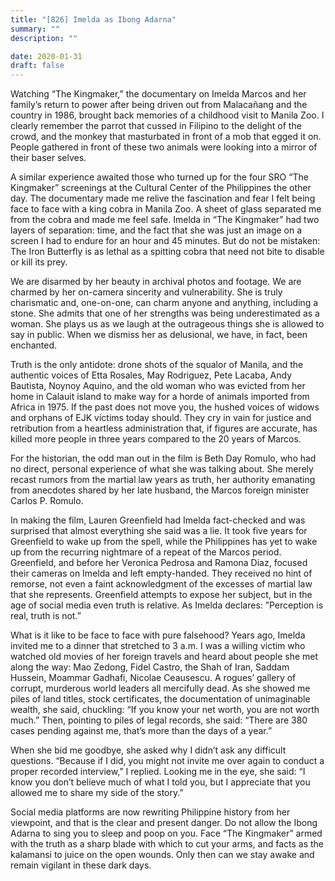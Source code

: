 ```yaml
---
title: "[826] Imelda as Ibong Adarna"
summary: ""
description: ""

date: 2020-01-31
draft: false
---
```


Watching “The Kingmaker,” the documentary on Imelda Marcos and her family’s return to power after being driven out from Malacañang and the country in 1986, brought back memories of a childhood visit to Manila Zoo. I clearly remember the parrot that cussed in Filipino to the delight of the crowd, and the monkey that masturbated in front of a mob that egged it on. People gathered in front of these two animals were looking into a mirror of their baser selves.

A similar experience awaited those who turned up for the four SRO “The Kingmaker” screenings at the Cultural Center of the Philippines the other day. The documentary made me relive the fascination and fear I felt being face to face with a king cobra in Manila Zoo. A sheet of glass separated me from the cobra and made me feel safe. Imelda in “The Kingmaker” had two layers of separation: time, and the fact that she was just an image on a screen I had to endure for an hour and 45 minutes. But do not be mistaken: The Iron Butterfly is as lethal as a spitting cobra that need not bite to disable or kill its prey.

We are disarmed by her beauty in archival photos and footage. We are charmed by her on-camera sincerity and vulnerability. She is truly charismatic and, one-on-one, can charm anyone and anything, including a stone. She admits that one of her strengths was being underestimated as a woman. She plays us as we laugh at the outrageous things she is allowed to say in public. When we dismiss her as delusional, we have, in fact, been enchanted.

Truth is the only antidote: drone shots of the squalor of Manila, and the authentic voices of Etta Rosales, May Rodriguez, Pete Lacaba, Andy Bautista, Noynoy Aquino, and the old woman who was evicted from her home in Calauit island to make way for a horde of animals imported from Africa in 1975. If the past does not move you, the hushed voices of widows and orphans of EJK victims today should. They cry in vain for justice and retribution from a heartless administration that, if figures are accurate, has killed more people in three years compared to the 20 years of Marcos.

For the historian, the odd man out in the film is Beth Day Romulo, who had no direct, personal experience of what she was talking about. She merely recast rumors from the martial law years as truth, her authority emanating from anecdotes shared by her late husband, the Marcos foreign minister Carlos P. Romulo.

In making the film, Lauren Greenfield had Imelda fact-checked and was surprised that almost everything she said was a lie. It took five years for Greenfield to wake up from the spell, while the Philippines has yet to wake up from the recurring nightmare of a repeat of the Marcos period. Greenfield, and before her Veronica Pedrosa and Ramona Diaz, focused their cameras on Imelda and left empty-handed. They received no hint of remorse, not even a faint acknowledgment of the excesses of martial law that she represents. Greenfield attempts to expose her subject, but in the age of social media even truth is relative. As Imelda declares: ”Perception is real, truth is not.”

What is it like to be face to face with pure falsehood? Years ago, Imelda invited me to a dinner that stretched to 3 a.m. I was a willing victim who watched old movies of her foreign travels and heard about people she met along the way: Mao Zedong, Fidel Castro, the Shah of Iran, Saddam Hussein, Moammar Gadhafi, Nicolae Ceausescu. A rogues’ gallery of corrupt, murderous world leaders all mercifully dead. As she showed me piles of land titles, stock certificates, the documentation of unimaginable wealth, she said, chuckling: “If you know your net worth, you are not worth much.” Then, pointing to piles of legal records, she said: “There are 380 cases pending against me, that’s more than the days of a year.”

When she bid me goodbye, she asked why I didn’t ask any difficult questions. “Because if I did, you might not invite me over again to conduct a proper recorded interview,” I replied. Looking me in the eye, she said: “I know you don’t believe much of what I told you, but I appreciate that you allowed me to share my side of the story.”

Social media platforms are now rewriting Philippine history from her viewpoint, and that is the clear and present danger. Do not allow the Ibong Adarna to sing you to sleep and poop on you. Face “The Kingmaker” armed with the truth as a sharp blade with which to cut your arms, and facts as the kalamansi to juice on the open wounds. Only then can we stay awake and remain vigilant in these dark days.
